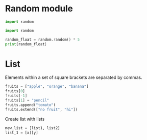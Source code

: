 # Random module
````python
import random
````
````python
import random

random_float = random.random() * 5
print(random_float)
````
# List
Elements within a set of square brackets are separated by commas.
````python
fruits = ["apple", "orange", "banana"]
fruits[0]
fruits[-1]
fruits[1] = "pencil"
fruits.append("tomato")
fruits.extend(["no fruit", "hi"])
````
Create list with lists
````python
new_list = [list1, list2]
list_1 = [x][y]

````
